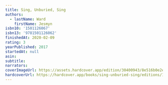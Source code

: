 ```yaml
---
title: Sing, Unburied, Sing
authors:
  - lastName: Ward
    firstName: Jesmyn
isbn10: '1501126067'
isbn13: '9781501126062'
finishedAt: 2020-02-09
rating: 3
yearPublished: 2017
startedAt: null
asin:
subtitle:
narrators:
coverImageUrl: https://assets.hardcover.app/edition/30400943/8e516b0e2e203761348d58da2ca936617f6d2cd7.jpeg
hardcoverUrl: https://hardcover.app/books/sing-unburied-sing/editions/14850823
---
```

